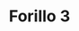 ---
title: 'Forillo 3'
description: ''
credit: 'Place Holder'
style: ''
project: 'Forillo'
type: 'photo'
pathToImage: '/gallery/forillo/forillo-3.jpg'
alt: 'Forillo 3'
width: 2160
height: 3239
...